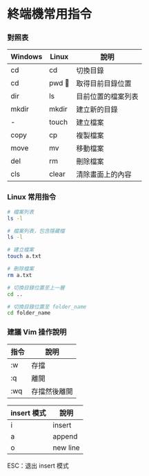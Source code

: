 # 終端機常用指令

### 對照表

Windows | Linux | 說明
------- | ------ | ----
cd | cd | 切換目錄
cd | pwd | 取得目前目錄位置
dir | ls | 目前位置的檔案列表
mkdir | mkdir | 建立新的目錄
- | touch | 建立檔案
copy | cp | 複製檔案
move | mv | 移動檔案
del | rm | 刪除檔案
cls | clear | 清除畫面上的內容

### Linux 常用指令

```sh
# 檔案列表
ls -l

# 檔案列表，包含隱藏檔
ls -l

# 建立檔案
touch a.txt

# 刪除檔案
rm a.txt

# 切換目錄位置至上一層
cd ..

# 切換目錄位置至 folder_name
cd folder_name
```

### 建議 Vim 操作說明

指令    | 說明
------ | ----
:w     | 存擋
:q     | 離開
:wq    | 存擋然後離開

insert 模式 | 說明
------ | ----
i      | insert
a      | append
o      | new line

ESC：退出 insert 模式